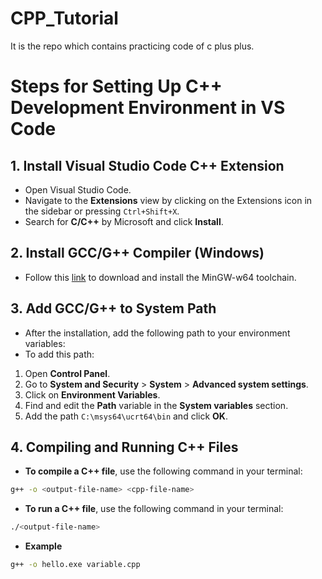 # CPP_Tutorial

It is the repo which contains practicing code of c plus plus.

# Steps for Setting Up C++ Development Environment in VS Code

## 1. Install Visual Studio Code C++ Extension

- Open Visual Studio Code.
- Navigate to the **Extensions** view by clicking on the Extensions icon in the sidebar or pressing `Ctrl+Shift+X`.
- Search for **C/C++** by Microsoft and click **Install**.

## 2. Install GCC/G++ Compiler (Windows)

- Follow this [link](https://code.visualstudio.com/docs/cpp/config-mingw) to download and install the MinGW-w64 toolchain.

## 3. Add GCC/G++ to System Path

- After the installation, add the following path to your environment variables:
- To add this path:

1. Open **Control Panel**.
2. Go to **System and Security** > **System** > **Advanced system settings**.
3. Click on **Environment Variables**.
4. Find and edit the **Path** variable in the **System variables** section.
5. Add the path `C:\msys64\ucrt64\bin` and click **OK**.

## 4. Compiling and Running C++ Files

- **To compile a C++ file**, use the following command in your terminal:

```bash
g++ -o <output-file-name> <cpp-file-name>
```

- **To run a C++ file**, use the following command in your terminal:

```bash
./<output-file-name>
```

- **Example**

```bash
g++ -o hello.exe variable.cpp
```
